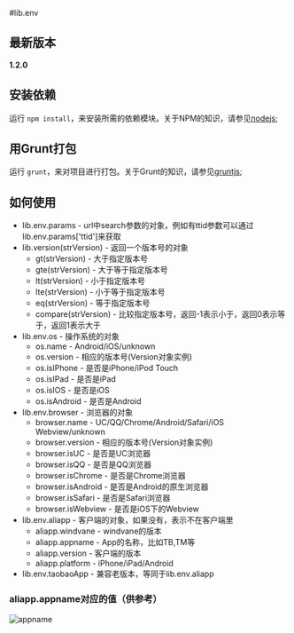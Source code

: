 #lib.env

## 最新版本

**1.2.0**

## 安装依赖

运行 `npm install`，来安装所需的依赖模块。关于NPM的知识，请参见[nodejs](http://nodejs.org/);

## 用Grunt打包

运行 `grunt`，来对项目进行打包。关于Grunt的知识，请参见[gruntjs](http://gruntjs.com/);

## 如何使用

* lib.env.params - url中search参数的对象，例如有ttid参数可以通过lib.env.params['ttid']来获取
* lib.version(strVersion) - 返回一个版本号的对象
	* gt(strVersion) - 大于指定版本号
	* gte(strVersion) - 大于等于指定版本号
	* lt(strVersion) - 小于指定版本号
	* lte(strVersion) - 小于等于指定版本号
	* eq(strVersion) - 等于指定版本号
	* compare(strVersion) - 比较指定版本号，返回-1表示小于，返回0表示等于，返回1表示大于
* lib.env.os - 操作系统的对象
	* os.name - Android/iOS/unknown
	* os.version - 相应的版本号(Version对象实例)
	* os.isIPhone - 是否是iPhone/iPod Touch
	* os.isIPad - 是否是iPad
	* os.isIOS - 是否是iOS
	* os.isAndroid - 是否是Android
* lib.env.browser - 浏览器的对象
	* browser.name - UC/QQ/Chrome/Android/Safari/iOS Webview/unknown
	* browser.version - 相应的版本号(Version对象实例)
	* browser.isUC - 是否是UC浏览器
	* browser.isQQ - 是否是QQ浏览器
	* browser.isChrome - 是否是Chrome浏览器
	* browser.isAndroid - 是否是Android的原生浏览器
	* browser.isSafari - 是否是Safari浏览器
	* browser.isWebview - 是否是iOS下的Webview
* lib.env.aliapp - 客户端的对象，如果没有，表示不在客户端里
	* aliapp.windvane - windvane的版本
	* aliapp.appname - App的名称，比如TB,TM等
	* aliapp.version - 客户端的版本
	* aliapp.platform - iPhone/iPad/Android
* lib.env.taobaoApp - 兼容老版本，等同于lib.env.aliapp

### aliapp.appname对应的值（供参考）

![appname](http://gtms01.alicdn.com/tps/i1/TB1FskDGXXXXXboXpXXVUdOQFXX-300-684.jpg)